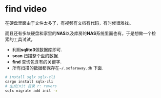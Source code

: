# find video

在硬盘里面由于文件太多了，有视频有文档有代码，有时候很难找。

而且还有多块硬盘和家里的**NAS**以及库房的**NAS**系统里面也有。于是想做一个检索的工具试试。

- 利用**sqlite3**做数据库即可.
- **scan** 扫描整个盘的数据.
- **find** 查询包含有的关键字.
- 所有扫描的数据都保存在`~/.sofaraway.db` 下面.


```bash
# install sqlx sqlx-cli
cargo install sqlx-cli
# 生成init 目录 r: revers
sqlx migrate add init -r
```